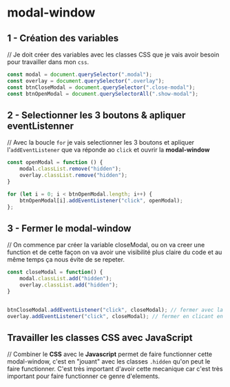 # modal-window
## 1 - Création des variables 

// Je doit créer des variables avec les classes CSS que je vais avoir besoin pour travailler dans mon `css`.

```javascript
const modal = document.querySelector(".modal");
const overlay = document.querySelector(".overlay");
const btnCloseModal = document.querySelector(".close-modal");
const btnOpenModal = document.querySelectorAll(".show-modal");
```

## 2 - Selectionner les 3 boutons & apliquer eventListenner

// Avec la boucle `for` je vais selectionner les 3 boutons et apliquer l'`addEventListener` que va réponde ao `click` et ouvrir la **modal-window**

```javascript
const openModal = function () {
    modal.classList.remove("hidden");
    overlay.classList.remove("hidden");
}

for (let i = 0; i < btnOpenModal.length; i++) {
    btnOpenModal[i].addEventListener("click", openModal);
};
```
## 3 - Fermer le **modal-window**
// On commence par créer la variable closeModal, ou on va creer une function et de cette façon on va avoir une visibilité plus claire du code et au même temps ça nous évite de se repeter.

```javascript
const closeModal = function() {
    modal.classList.add("hidden");
    overlay.classList.add("hidden");
}


btnCloseModal.addEventListener("click", closeModal); // fermer avec la croix
overlay.addEventListener("click", closeModal); // fermer en clicant en dehors la boite
```

## Travailler les classes CSS avec JavaScript
// Combiner le **CSS** avec le **Javascript** permet de faire functionner cette modal-window, c'est en "jouant" avec les classes `.hidden` qu'on peut le faire functionner. C'est très important d'avoir cette mecanique car c'est très important pour faire functionner ce genre d'elements.